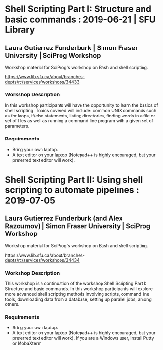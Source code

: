 # Shell Scripting Part I: Structure and basic commands : 2019-06-21 | SFU Library
## Laura Gutierrez Funderburk | Simon Fraser University | SciProg Workshop

Workshop material for SciProg's workshop on Bash and shell scripting.

https://www.lib.sfu.ca/about/branches-depts/rc/services/workshops/34433


### Workshop Description

In this workshop participants will have the opportunity to learn the basics of shell scripting. Topics covered will include: common UNIX commands such as for loops, if/else statements, listing directories, finding words in a file or set of files as well as running a command line program with a given set of parameters. 

### Requirements

* Bring your own laptop.
* A text editor on your laptop (Notepad++ is highly encouraged, but your preferred text editor will work).

# Shell Scripting Part II: Using shell scripting to automate pipelines : 2019-07-05
## Laura Gutierrez Funderburk (and Alex Razoumov) | Simon Fraser University | SciProg Workshop

Workshop material for SciProg's workshop on Bash and shell scripting.

https://www.lib.sfu.ca/about/branches-depts/rc/services/workshops/34434

### Workshop Description

This workshop is a continuation of the workshop Shell Scripting Part I: Structure and basic commands. In this workshop participants will explore more advanced shell scripting methods involving scripts, command line tools, downloading data from a database, setting up parallel jobs, among others. 

### Requirements

* Bring your own laptop.
* A text editor on your laptop (Notepad++ is highly encouraged, but your preferred text editor will work). If you are a Windows user, install Putty or MobaXterm


